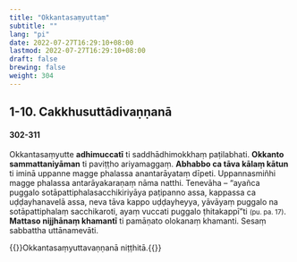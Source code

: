 ```yaml
---
title: "Okkantasaṃyuttaṃ"
subtitle: ""
lang: "pi"
date: 2022-07-27T16:29:10+08:00
lastmod: 2022-07-27T16:29:10+08:00
draft: false
brewing: false
weight: 304
---
```


## 1-10. Cakkhusuttādivaṇṇanā

#### 302-311

Okkantasaṃyutte **adhimuccatī** ti saddhādhimokkhaṃ paṭilabhati. **Okkanto sammattaniyāman** ti paviṭṭho ariyamaggaṃ. **Abhabbo ca tāva kālaṃ kātun** ti iminā uppanne magge phalassa anantarāyataṃ dīpeti. Uppannasmiñhi magge phalassa antarāyakaraṇaṃ nāma natthi. Tenevāha – “ayañca puggalo sotāpattiphalasacchikiriyāya paṭipanno assa, kappassa ca uḍḍayhanavelā assa, neva tāva kappo uḍḍayheyya, yāvāyaṃ puggalo na sotāpattiphalaṃ sacchikaroti, ayaṃ vuccati puggalo ṭhitakappī”ti <small>(pu. pa. 17)</small>. **Mattaso nijjhānaṃ khamantī** ti pamāṇato olokanaṃ khamanti. Sesaṃ sabbattha uttānamevāti.

{{<eof>}}Okkantasaṃyuttavaṇṇanā niṭṭhitā.{{</eof>}}